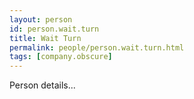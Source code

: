 ```yaml
---
layout: person
id: person.wait.turn
title: Wait Turn
permalink: people/person.wait.turn.html
tags: [company.obscure]
---
```


Person details...